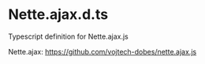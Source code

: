 Nette.ajax.d.ts
===============

Typescript definition for Nette.ajax.js

Nette.ajax:
https://github.com/vojtech-dobes/nette.ajax.js
